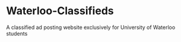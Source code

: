 # Waterloo-Classifieds
A classified ad posting website exclusively for University of Waterloo students
